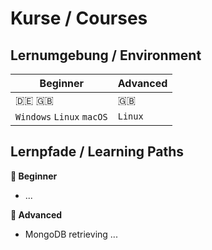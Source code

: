 # Kurse / Courses

## Lernumgebung / Environment

| **Beginner** | **Advanced** |
|--------------|--------------|
| :de: :uk: | :uk: |
| `Windows` `Linux` `macOS` | `Linux` |

## Lernpfade / Learning Paths

**🐥 Beginner**
- ...

**🦅 Advanced**
- MongoDB retrieving ...
